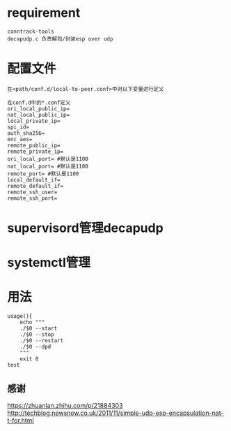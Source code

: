 # requirement
    conntrack-tools
    decapudp.c 负责解包/封装esp over udp


# 配置文件
    在<path/conf.d/local-to-peer.conf>中对以下变量进行定义

    在conf.d中的*.conf定义
    ori_local_public_ip=
    nat_local_public_ip=
    local_private_ip=
    spi_id=
    auth_sha256=
    enc_aes=
    remote_public_ip=
    remote_private_ip=
    ori_local_port= #默认是1100
    nat_local_port= #默认是1100
    remote_port= #默认是1100
    local_default_if=
    remote_default_if=
    remote_ssh_user=
    remote_ssh_port=

# supervisord管理decapudp

# systemctl管理

# 用法
    usage(){
        echo """
        ./$0 --start
        ./$0 --stop
        ./$0 --restart
        ./$0 --dpd
        """
        exit 0
    test


## 感谢

https://zhuanlan.zhihu.com/p/21884303
http://techblog.newsnow.co.uk/2011/11/simple-udp-esp-encapsulation-nat-t-for.html